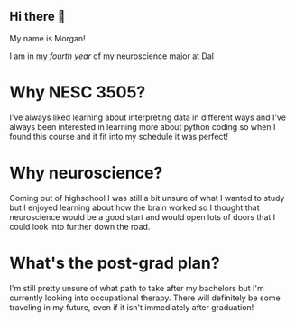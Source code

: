 ## Hi there 👋

My name is Morgan! 

I am in my *fourth year* of my neuroscience major at Dal 

# Why NESC 3505? # 

I've always liked learning about interpreting data in different ways and I've always been interested in learning more about python coding so when I found this course and it fit into my schedule it was perfect! 

# Why neuroscience? #

Coming out of highschool I was still a bit unsure of what I wanted to study but I enjoyed learning about how the brain worked so I thought that neuroscience would be a good start and would open lots of doors that I could look into further down the road. 

# What's the post-grad plan? # 

I'm still pretty unsure of what path to take after my bachelors but I'm currently looking into occupational therapy. There will definitely be some traveling in my future, even if it isn't immediately after graduation! 


<!--
**mmossman04/mmossman04** is a ✨ _special_ ✨ repository because its `README.md` (this file) appears on your GitHub profile.

Here are some ideas to get you started:

- 🔭 I’m currently working on ...
- 🌱 I’m currently learning ...
- 👯 I’m looking to collaborate on ...
- 🤔 I’m looking for help with ...
- 💬 Ask me about ...
- 📫 How to reach me: ...
- 😄 Pronouns: ...
- ⚡ Fun fact: ...
-->
